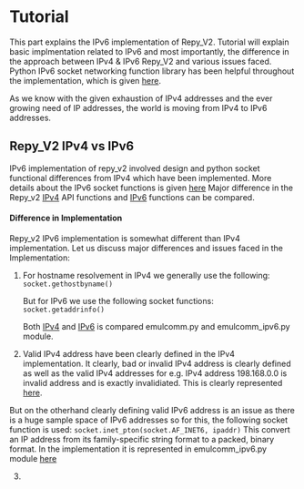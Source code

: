 # Tutorial
This part explains the IPv6 implementation of Repy_V2. Tutorial will explain basic implmentation related to IPv6 and most importantly, the difference in the approach between IPv4 & IPv6 Repy_V2 and various issues faced. Python IPv6 socket networking function library has been helpful throughout the implementation, which is given [here](https://docs.python.org/2/library/socket.html).

As we know with the given exhaustion of IPv4 addresses and the ever growing need of IP addresses, the world is moving from IPv4 to IPv6 addresses. 

## Repy_V2 IPv4 vs IPv6
IPv6 implementation of repy_v2 involved design and python socket functional differences from IPv4 which have been implemented. More details about the IPv6 socket functions is given [here](https://docs.python.org/2/library/socket.html)
Major difference in the Repy_v2 [IPv4](https://github.com/SeattleTestbed/docs/blob/master/Programming/RepyV2API.md) API functions and [IPv6](https://github.com/ankitbhatia32/ipv6-repy-sandbox/blob/master/IPv6_RepyV2API.md) functions can be compared.

#### Difference in Implementation
Repy_v2 IPv6 implementation is somewhat different than IPv4 implementation. Let us discuss major differences and issues faced in the Implementation:

  1. For hostname resolvement in IPv4 we generally use the following:
  				```socket.gethostbyname()```

  	 But for IPv6 we use the following socket functions:
  	 			```socket.getaddrinfo()```

  	 Both [IPv4](https://github.com/ankitbhatia32/repy_v2/blob/ipv6_sandbox_repy/emulcomm.py#L611) and [IPv6](https://github.com/ankitbhatia32/repy_v2/blob/ipv6_sandbox_repy/emulcomm_ipv6.py#L491) is compared emulcomm.py and emulcomm_ipv6.py module.

  2. Valid IPv4 address have been clearly defined in the IPv4 implementation. It clearly, bad or invalid IPv4 address is clearly defined as well as the valid IPv4 addresses for e.g. IPv4 address 198.168.0.0 is invalid address and is exactly invalidiated. This is clearly represented [here](https://github.com/ankitbhatia32/repy_v2/blob/ipv6_sandbox_repy/emulcomm.py#L452-L506).

  But on the otherhand clearly defining valid IPv6 address is an issue as there is a huge sample space of IPv6 addresses so for this, the following socket function is used:
  				```socket.inet_pton(socket.AF_INET6, ipaddr)```
  This convert an IP address from its family-specific string format to a packed, binary format. In the implementation it is represented in emulcomm_ipv6.py module [here](https://github.com/ankitbhatia32/repy_v2/blob/ipv6_sandbox_repy/emulcomm_ipv6.py#L398)

  3.     
